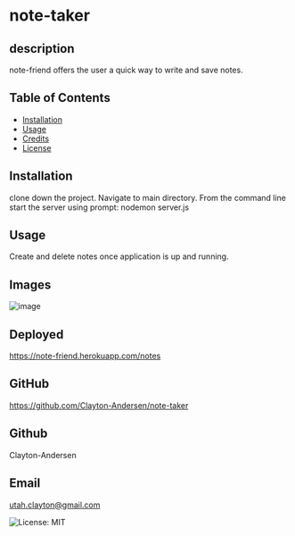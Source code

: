 # note-taker

## description
note-friend offers the user a quick way to write and save notes. 

## Table of Contents
* [Installation](#installation)
* [Usage](#usage)
* [Credits](#credits)
* [License](#license)

## Installation
clone down the project. Navigate to main directory. From the command line start the server using prompt: nodemon server.js

## Usage
Create and delete notes once application is up and running.

## Images
![image](https://user-images.githubusercontent.com/82545902/125541157-98bcffa1-cc97-484a-b8e9-2319e92a472c.png)

## Deployed
https://note-friend.herokuapp.com/notes

## GitHub
https://github.com/Clayton-Andersen/note-taker

## Github
Clayton-Andersen

## Email
utah.clayton@gmail.com


![License: MIT](https://img.shields.io/badge/License-NA-yellow.svg)
